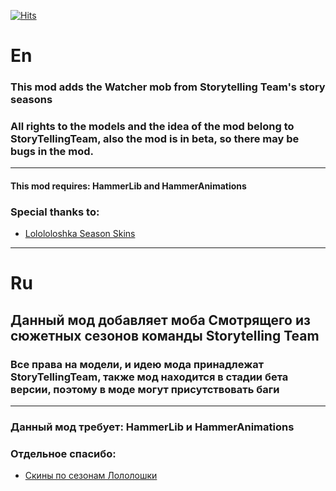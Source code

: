 [![Hits](https://hits.seeyoufarm.com/api/count/incr/badge.svg?url=https%3A%2F%2Fgithub.com%2FNakolotnik%2FWatcherMod&count_bg=%236C0098&title_bg=%23555555&icon=&icon_color=%23E7E7E7&title=views&edge_flat=false)](https://hits.seeyoufarm.com)

# En
### This mod adds the Watcher mob from Storytelling Team's story seasons
### All rights to the models and the idea of the mod belong to StoryTellingTeam, also the mod is in beta, so there may be bugs in the mod.
---
#### This mod requires: HammerLib and HammerAnimations

### Special thanks to:
 - [Lolololoshka Season Skins](t.me/skinlolololowka) 

---
# Ru
## Данный мод добавляет моба Смотрящего из сюжетных сезонов команды Storytelling Team
###  Все права на модели, и идею мода принадлежат StoryTellingTeam, также мод находится в стадии бета версии, поэтому в моде могут присутствовать баги
---
### Данный мод требует: HammerLib и HammerAnimations

### Отдельное спасибо:
 - [Скины по сезонам Лололошки](t.me/skinlololowka) 
